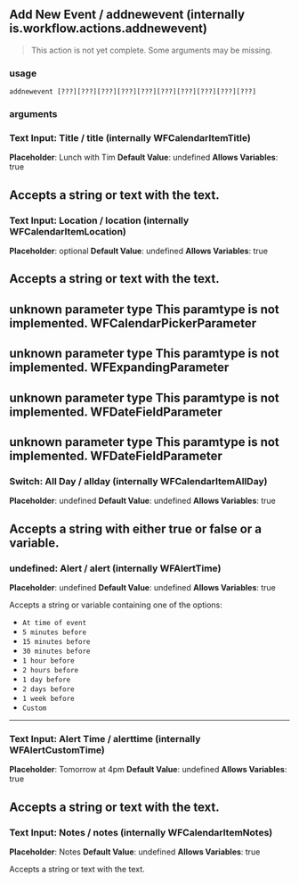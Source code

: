
## Add New Event / addnewevent (internally is.workflow.actions.addnewevent)

> This action is not yet complete. Some arguments may be missing.

### usage
`addnewevent [???][???][???][???][???][???][???][???][???][???]`

### arguments
### Text Input: Title / title (internally WFCalendarItemTitle)
**Placeholder**: Lunch with Tim
**Default Value**: undefined
**Allows Variables**: true


Accepts a string 
or text
with the text.
---
### Text Input: Location / location (internally WFCalendarItemLocation)
**Placeholder**: optional
**Default Value**: undefined
**Allows Variables**: true


Accepts a string 
or text
with the text.
---
unknown parameter type This paramtype is not implemented. WFCalendarPickerParameter
---
unknown parameter type This paramtype is not implemented. WFExpandingParameter
---
unknown parameter type This paramtype is not implemented. WFDateFieldParameter
---
unknown parameter type This paramtype is not implemented. WFDateFieldParameter
---
### Switch: All Day / allday (internally WFCalendarItemAllDay)
**Placeholder**: undefined
**Default Value**: undefined
**Allows Variables**: true


Accepts a string with either true or false
or a variable.
---
### undefined: Alert / alert (internally WFAlertTime)
**Placeholder**: undefined
**Default Value**: undefined
**Allows Variables**: true


Accepts a string 
or variable
containing one of the options:

- `At time of event`
- `5 minutes before`
- `15 minutes before`
- `30 minutes before`
- `1 hour before`
- `2 hours before`
- `1 day before`
- `2 days before`
- `1 week before`
- `Custom`
---
### Text Input: Alert Time / alerttime (internally WFAlertCustomTime)
**Placeholder**: Tomorrow at 4pm
**Default Value**: undefined
**Allows Variables**: true


Accepts a string 
or text
with the text.
---
### Text Input: Notes / notes (internally WFCalendarItemNotes)
**Placeholder**: Notes
**Default Value**: undefined
**Allows Variables**: true


Accepts a string 
or text
with the text.

